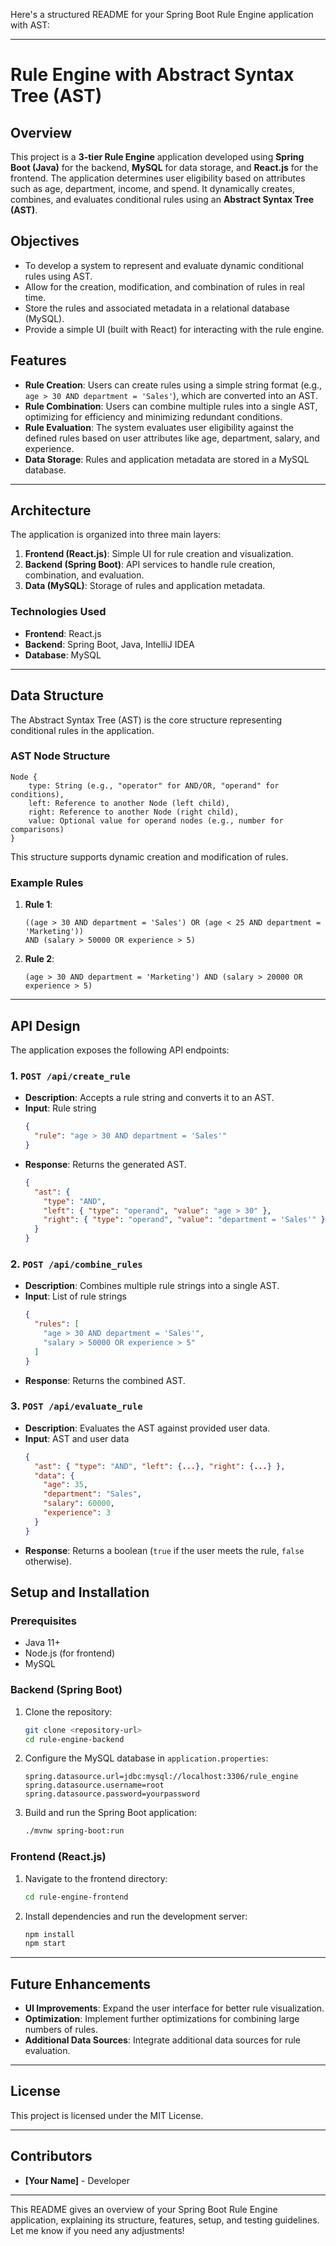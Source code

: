 Here's a structured README for your Spring Boot Rule Engine application with AST:

---

# Rule Engine with Abstract Syntax Tree (AST)

## Overview

This project is a **3-tier Rule Engine** application developed using **Spring Boot (Java)** for the backend, **MySQL** for data storage, and **React.js** for the frontend. The application determines user eligibility based on attributes such as age, department, income, and spend. It dynamically creates, combines, and evaluates conditional rules using an **Abstract Syntax Tree (AST)**.

## Objectives

- To develop a system to represent and evaluate dynamic conditional rules using AST.
- Allow for the creation, modification, and combination of rules in real time.
- Store the rules and associated metadata in a relational database (MySQL).
- Provide a simple UI (built with React) for interacting with the rule engine.

## Features

- **Rule Creation**: Users can create rules using a simple string format (e.g., `age > 30 AND department = 'Sales'`), which are converted into an AST.
- **Rule Combination**: Users can combine multiple rules into a single AST, optimizing for efficiency and minimizing redundant conditions.
- **Rule Evaluation**: The system evaluates user eligibility against the defined rules based on user attributes like age, department, salary, and experience.
- **Data Storage**: Rules and application metadata are stored in a MySQL database.

---

## Architecture

The application is organized into three main layers:

1. **Frontend (React.js)**: Simple UI for rule creation and visualization.
2. **Backend (Spring Boot)**: API services to handle rule creation, combination, and evaluation.
3. **Data (MySQL)**: Storage of rules and application metadata.

### Technologies Used

- **Frontend**: React.js
- **Backend**: Spring Boot, Java, IntelliJ IDEA
- **Database**: MySQL

---

## Data Structure

The Abstract Syntax Tree (AST) is the core structure representing conditional rules in the application.

### AST Node Structure

```plaintext
Node {
    type: String (e.g., "operator" for AND/OR, "operand" for conditions),
    left: Reference to another Node (left child),
    right: Reference to another Node (right child),
    value: Optional value for operand nodes (e.g., number for comparisons)
}
```

This structure supports dynamic creation and modification of rules.

### Example Rules

1. **Rule 1**:
   ```
   ((age > 30 AND department = 'Sales') OR (age < 25 AND department = 'Marketing')) 
   AND (salary > 50000 OR experience > 5)
   ```

2. **Rule 2**:
   ```
   (age > 30 AND department = 'Marketing') AND (salary > 20000 OR experience > 5)
   ```

---

## API Design

The application exposes the following API endpoints:

### 1. `POST /api/create_rule`

- **Description**: Accepts a rule string and converts it to an AST.
- **Input**: Rule string
  ```json
  {
    "rule": "age > 30 AND department = 'Sales'"
  }
  ```
- **Response**: Returns the generated AST.
  ```json
  {
    "ast": {
      "type": "AND",
      "left": { "type": "operand", "value": "age > 30" },
      "right": { "type": "operand", "value": "department = 'Sales'" }
    }
  }
  ```

### 2. `POST /api/combine_rules`

- **Description**: Combines multiple rule strings into a single AST.
- **Input**: List of rule strings
  ```json
  {
    "rules": [
      "age > 30 AND department = 'Sales'",
      "salary > 50000 OR experience > 5"
    ]
  }
  ```
- **Response**: Returns the combined AST.

### 3. `POST /api/evaluate_rule`

- **Description**: Evaluates the AST against provided user data.
- **Input**: AST and user data
  ```json
  {
    "ast": { "type": "AND", "left": {...}, "right": {...} },
    "data": {
      "age": 35,
      "department": "Sales",
      "salary": 60000,
      "experience": 3
    }
  }
  ```
- **Response**: Returns a boolean (`true` if the user meets the rule, `false` otherwise).

## Setup and Installation

### Prerequisites

- Java 11+
- Node.js (for frontend)
- MySQL

### Backend (Spring Boot)

1. Clone the repository:
   ```bash
   git clone <repository-url>
   cd rule-engine-backend
   ```

2. Configure the MySQL database in `application.properties`:
   ```properties
   spring.datasource.url=jdbc:mysql://localhost:3306/rule_engine
   spring.datasource.username=root
   spring.datasource.password=yourpassword
   ```

3. Build and run the Spring Boot application:
   ```bash
   ./mvnw spring-boot:run
   ```

### Frontend (React.js)

1. Navigate to the frontend directory:
   ```bash
   cd rule-engine-frontend
   ```

2. Install dependencies and run the development server:
   ```bash
   npm install
   npm start
   ```

---

## Future Enhancements

- **UI Improvements**: Expand the user interface for better rule visualization.
- **Optimization**: Implement further optimizations for combining large numbers of rules.
- **Additional Data Sources**: Integrate additional data sources for rule evaluation.
  
---

## License

This project is licensed under the MIT License.

---

## Contributors

- **[Your Name]** - Developer

---

This README gives an overview of your Spring Boot Rule Engine application, explaining its structure, features, setup, and testing guidelines. Let me know if you need any adjustments!
